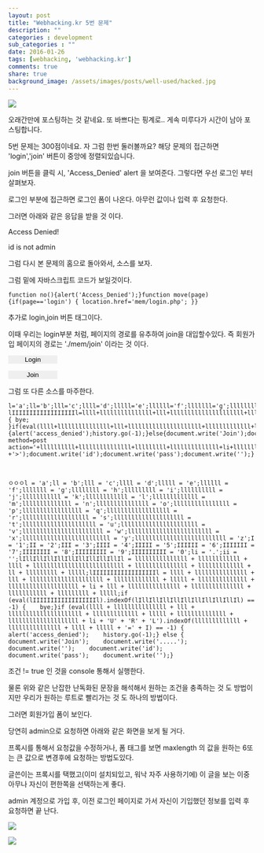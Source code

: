 ```yaml
---
layout: post
title: "Webhacking.kr 5번 문제"
description: ""
categories : development
sub_categories : ""
date: 2016-01-26
tags: [webhacking, 'webhacking.kr']
comments: true
share: true
background_image: /assets/images/posts/well-used/hacked.jpg
---
```


![](/assets/images/posts/495/22473E3C56A6FA691B8FCD.PNG)

  

  

오래간만에 포스팅하는 것 같네요. 또 바쁘다는 핑계로.. 게속 미루다가 시간이 남아 포스팅합니다.

5번 문제는 300점이네요. 자 그럼 한번 둘러볼까요? 해당 문제의 접근하면 'login','join' 버튼이 중앙에 정렬되있습니다.

  

join 버튼을 클릭 시, 'Access_Denied' alert 을 보여준다. 그렇다면 우선 로그인 부터 살펴보자.

로그인 부분에 접근하면 로그인 폼이 나온다. 아무런 값이나 입력 후 요청한다.

  

그러면 아래와 같은 응답을 받을 것 이다.

  

Access Denied!

id is not admin

  

그럼 다시 본 문제의 홈으로 돌아와서, 소스를 보자.

그럼 밑에 자바스크립트 코드가 보일것이다.

  

    function no(){alert('Access_Denied');}function move(page){if(page=='login') { location.href='mem/login.php'; }}

  

추가로 login,join 버튼 태그이다.

이때 우리는 login부분 처럼, 페이지의 경로를 유추하여 join을 대입할수있다. 즉 회원가입 페이지의 경로는 './mem/join'
이라는 것 이다.

  

<input type="button" value="Login"
style="border:0;width:100;background=black;color=green"
onmouseover="this.focus();" onclick="move('login');">

<input type="button" value="Join"
style="border:0;width:100;background=black;color=blue"
onmouseover="this.focus();" onclick="no();" class="">

  

그럼 또 다른 소스를 마주한다.

    l='a';ll='b';lll='c';llll='d';lllll='e';llllll='f';lllllll='g';llllllll='h';lllllllll='i';llllllllll='j';lllllllllll='k';llllllllllll='l';lllllllllllll='m';llllllllllllll='n';lllllllllllllll='o';llllllllllllllll='p';lllllllllllllllll='q';llllllllllllllllll='r';lllllllllllllllllll='s';llllllllllllllllllll='t';lllllllllllllllllllll='u';llllllllllllllllllllll='v';lllllllllllllllllllllll='w';llllllllllllllllllllllll='x';lllllllllllllllllllllllll='y';llllllllllllllllllllllllll='z';I='1';II='2';III='3';IIII='4';IIIII='5';IIIIII='6';IIIIIII='7';IIIIIIII='8';IIIIIIIII='9';IIIIIIIIII='0';li='.';ii='';lIllIllIllIllIllIllIllIllIllIl=lllllllllllllll+llllllllllll+llll+llllllllllllllllllllllllll+lllllllllllllll+lllllllllllll+ll+lllllllll+lllll;
    lIIIIIIIIIIIIIIIIIIl=llll+lllllllllllllll+lll+lllllllllllllllllllll+lllllllllllll+lllll+llllllllllllll+llllllllllllllllllll+li+lll+lllllllllllllll+lllllllllllllll+lllllllllll+lllllllll+lllll;if(eval(lIIIIIIIIIIIIIIIIIIl).indexOf(lIllIllIllIllIllIllIllIllIllIl)==-1) { bye; }if(eval(llll+lllllllllllllll+lll+lllllllllllllllllllll+lllllllllllll+lllll+llllllllllllll+llllllllllllllllllll+li+'U'+'R'+'L').indexOf(lllllllllllll+lllllllllllllll+llll+lllll+'='+I)==-1){alert('access_denied');history.go(-1);}else{document.write('Join');document.write('.....');document.write('<form method=post action='+llllllllll+lllllllllllllll+lllllllll+llllllllllllll+li+llllllllllllllll+llllllll+llllllllllllllll
    +'>');document.write('id');document.write('pass');document.write('');}

  

    ㅇㅇㅇl = 'a';ll = 'b';lll = 'c';llll = 'd';lllll = 'e';llllll = 'f';lllllll = 'g';llllllll = 'h';lllllllll = 'i';llllllllll = 'j';lllllllllll = 'k';llllllllllll = 'l';lllllllllllll = 'm';llllllllllllll = 'n';lllllllllllllll = 'o';llllllllllllllll = 'p';lllllllllllllllll = 'q';llllllllllllllllll = 'r';lllllllllllllllllll = 's';llllllllllllllllllll = 't';lllllllllllllllllllll = 'u';llllllllllllllllllllll = 'v';lllllllllllllllllllllll = 'w';llllllllllllllllllllllll = 'x';lllllllllllllllllllllllll = 'y';llllllllllllllllllllllllll = 'z';I = '1';II = '2';III = '3';IIII = '4';IIIII = '5';IIIIII = '6';IIIIIII = '7';IIIIIIII = '8';IIIIIIIII = '9';IIIIIIIIII = '0';li = '.';ii = '';lIllIllIllIllIllIllIllIllIllIl = lllllllllllllll + llllllllllll + llll + llllllllllllllllllllllllll + lllllllllllllll + lllllllllllll + ll + lllllllll + lllll;lIIIIIIIIIIIIIIIIIIl = llll + lllllllllllllll + lll + lllllllllllllllllllll + lllllllllllll + lllll + llllllllllllll + llllllllllllllllllll + li + lll + lllllllllllllll + lllllllllllllll + lllllllllll + lllllllll + lllll;if (eval(lIIIIIIIIIIIIIIIIIIl).indexOf(lIllIllIllIllIllIllIllIllIllIl) == -1) {    bye;}if (eval(llll + lllllllllllllll + lll + lllllllllllllllllllll + lllllllllllll + lllll + llllllllllllll + llllllllllllllllllll + li + 'U' + 'R' + 'L').indexOf(lllllllllllll + lllllllllllllll + llll + lllll + '=' + I) == -1) {    alert('access_denied');    history.go(-1);} else {    document.write('Join');    document.write('.....');    document.write('');    document.write('id');    document.write('pass');    document.write('');}

조건 != true 인 것을 console 통해서 실행한다.

물론 위와 같은 난잡한 난독화된 문장을 해석해서 원하는 조건을 충족하는 것 도 방법이지만 우리가 원하는 루트로 빨리가는 것 도 하나의
방법이다.

그러면 회원가입 폼이 보인다.

  

당연히 admin으로 요청하면 아래와 같은 화면을 보게 될 거다.

프록시를 통해서 요청값을 수정하거나, 폼 태그를 보면 maxlength 의 값을 원하는 6또는 큰 값으로 변경후에 요청하는 방법도있다.

글쓴이는 프록시를 택했고(이미 설치되있고, 워낙 자주 사용하기에) 이 글을 보는 이중 아무나 자신이 편한쪽을 선택하는게 좋다.

admin 계정으로 가입 후, 이전 로그인 페이지로 가서 자신이 기입했던 정보를 입력 후 요청하면 끝 난다.

  

  

![](/assets/images/posts/495/275A8F3D56A7007F1F2CDD.PNG)

  

  

  

![](/assets/images/posts/495/2605843756A7042D2181E8.PNG)

  

  

